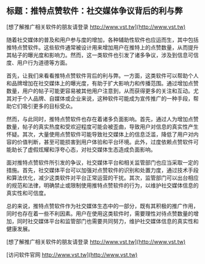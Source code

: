 ## **标题：推特点赞软件：社交媒体争议背后的利与弊**

[想了解推广相关软件的朋友请登录 http://www.vst.tw](http://www.vst.tw)

随着社交媒体的普及和用户参与度的增加，各种辅助性软件也应运而生，其中包括推特点赞软件。这些软件通常被设计用来增加用户在推特上的点赞数量，从而提升其帖子的曝光度和影响力。然而，这一类软件也引发了诸多争议，涉及到信息可信度、用户行为道德等方面。

首先，让我们来看看推特点赞软件背后的利与弊。一方面，这类软件可以帮助个人和品牌增加在社交媒体上的曝光度，有助于扩大影响力和传播范围。通过增加点赞数量，用户的帖子可能更容易被其他用户注意到，从而获得更多的关注和互动。尤其对于个人品牌、自媒体或企业来说，这种软件可能成为宣传推广的一种手段，帮助它们吸引更多的目标受众。

然而，与此同时，推特点赞软件也存在着诸多负面影响。首先，通过人为增加点赞数量，帖子的真实热度和受欢迎程度可能会被歪曲，导致用户对信息的真实性产生怀疑。其次，大量使用点赞软件可能导致社交媒体上的信息泛滥，降低了用户对内容的价值判断，甚至可能损害到用户体验和平台环境。此外，过度依赖点赞软件可能助长了虚假炫耀和浮夸心态，对社交媒体生态造成负面影响。

面对推特点赞软件所引发的争议，社交媒体平台和相关监管部门也应当采取一定的措施。首先，社交媒体平台可以加强对点赞软件的识别和处置力度，通过技术手段和算法优化，减少这类软件对平台正常运营的干扰。其次，监管部门可以出台相应的规范和法律，明确禁止或限制使用推特点赞软件的行为，以维护社交媒体信息的真实性和可信度。

总的来说，推特点赞软件作为社交媒体生态中的一部分，既有其积极的推广作用，同时也存在着一些不利因素。用户在使用这类软件时，需要理性对待点赞数量的增加，同时社交媒体平台和监管部门也需要共同努力，维护社交媒体信息的真实性和健康发展。

[想了解推广相关软件的朋友请登录 http://www.vst.tw](http://www.vst.tw)


[访问软件官网 http://www.vst.tw](http://www.vst.tw)
